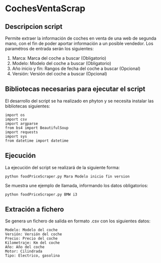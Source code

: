 # CochesVentaScrap

## Descripcion script

Permite extraer la información de coches en venta de una web de segunda mano, con el fin de poder aportar información a un posible vendedor. 
Los paramétros de entrada serán los siguientes:

1. Marca: Marca del coche a buscar (Obligatorio)
2. Modelo: Modelo del coche a buscar (Obligatorio)
3. Año inicio y fin: Rangos de fecha del coche a buscar (Opcional)
4. Versión: Versión del coche a buscar (Opcional)

## Bibliotecas necesarias para ejecutar el script

El desarrollo del script se ha realizado en phyton y se necesita instalar las bibliotecas siguientes:

    import os
    import csv
    import argparse
    from bs4 import BeautifulSoup
    import requests
    import sys
    from datetime import datetime

## Ejecución

La ejecución del script se realizará de la siguiente forma:

    python foodPriceScraper.py Mara Modelo inicio fin version
    
Se muestra une ejemplo de llamada, informando los datos obligatorios:

    python foodPriceScraper.py BMW i3
    
## Extración a fichero

Se genera un fichero de salida en formato .csv con los siguientes datos:

    Modelo: Modelo del coche
    Versión: Versión del coche
    Precio: Precio del coche
    Kilometraje: Km del coche
    Año: Año del coche
    Motor: Cilindrada
    Tipo: Electrico, gasolina
   
   
   
